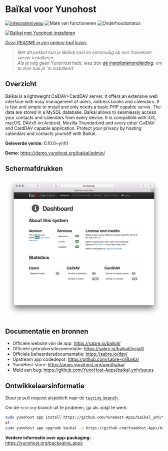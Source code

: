 <!--
NB: Deze README is automatisch gegenereerd door <https://github.com/YunoHost/apps/tree/master/tools/readme_generator>
Hij mag NIET handmatig aangepast worden.
-->

# Baïkal voor Yunohost

[![Integratieniveau](https://dash.yunohost.org/integration/baikal.svg)](https://ci-apps.yunohost.org/ci/apps/baikal/) ![Mate van functioneren](https://ci-apps.yunohost.org/ci/badges/baikal.status.svg) ![Onderhoudsstatus](https://ci-apps.yunohost.org/ci/badges/baikal.maintain.svg)

[![Baïkal met Yunohost installeren](https://install-app.yunohost.org/install-with-yunohost.svg)](https://install-app.yunohost.org/?app=baikal)

*[Deze README in een andere taal lezen.](./ALL_README.md)*

> *Met dit pakket kun je Baïkal snel en eenvoudig op een YunoHost-server installeren.*  
> *Als je nog geen YunoHost hebt, lees dan [de installatiehandleiding](https://yunohost.org/install), om te zien hoe je 'm installeert.*

## Overzicht

Baïkal is a lightweight CalDAV+CardDAV server. It offers an extensive web interface with easy management of users, address books and calendars. It is fast and simple to install and only needs a basic PHP capable server. The data are stored in a MySQL database. Baïkal allows to seamlessly access your contacts and calendars from every device. It is compatible with iOS, macOS, DAVx5 on Android, Mozilla Thunderbird and every other CalDAV and CardDAV capable application. Protect your privacy by hosting calendars and contacts yourself with Baïkal.

**Geleverde versie:** 0.10.0~ynh1

**Demo:** <https://demo.yunohost.org/baikal/admin/>

## Schermafdrukken

![Schermafdrukken van Baïkal](./doc/screenshots/baikal-in-use.png)

## Documentatie en bronnen

- Officiele website van de app: <https://sabre.io/baikal/>
- Officiele gebruikersdocumentatie: <https://sabre.io/baikal/install/>
- Officiele beheerdersdocumentatie: <https://sabre.io/dav/>
- Upstream app codedepot: <https://github.com/sabre-io/Baikal>
- YunoHost-store: <https://apps.yunohost.org/app/baikal>
- Meld een bug: <https://github.com/YunoHost-Apps/baikal_ynh/issues>

## Ontwikkelaarsinformatie

Stuur je pull request alsjeblieft naar de [`testing`-branch](https://github.com/YunoHost-Apps/baikal_ynh/tree/testing).

Om de `testing`-branch uit te proberen, ga als volgt te werk:

```bash
sudo yunohost app install https://github.com/YunoHost-Apps/baikal_ynh/tree/testing --debug
of
sudo yunohost app upgrade baikal -u https://github.com/YunoHost-Apps/baikal_ynh/tree/testing --debug
```

**Verdere informatie over app-packaging:** <https://yunohost.org/packaging_apps>
